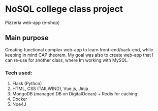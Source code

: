 # NoSQL college class project

Pizzeria web-app (e-shop)

## Main purpose

Creating functional complex web-app to learn front-end/back-end, while keeping in mind CAP theorem. My goal was also to create web-app that I can re-use for another class, where Im working with MySQL.

### Tech used:
1) Flask (Python)
2) HTML, CSS (TAILWIND), Vue.js, Jinja
2) MongoDB (managed DB on DigitalOcean) + Redis for caching
3) Docker
4) Noe4J

